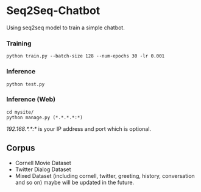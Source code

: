 # Seq2Seq-Chatbot
Using seq2seq model to train a simple chatbot.

### Training

```
python train.py --batch-size 128 --num-epochs 30 -lr 0.001
```

### Inference

```
python test.py
```

### Inference (Web)

```
cd mysite/
python manage.py (*.*.*.*:*)
```

*192.168.\*.\*:\** is your IP address and port which is optional.



## Corpus

* Cornell Movie Dataset
* Twitter Dialog Dataset
* Mixed Dataset (including cornell, twitter, greeting, history, conversation and so on) maybe will be updated in the future.



